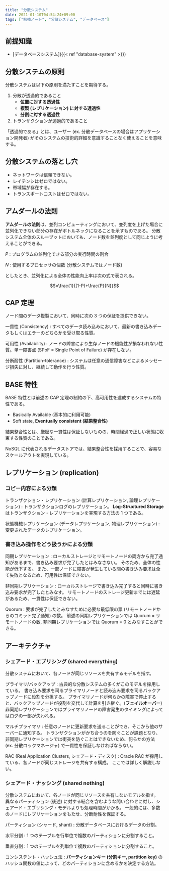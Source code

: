 ```yaml
---
title: "分散システム"
date: 2021-01-10T04:54:24+09:00
tags: ["勉強ノート", "分散システム", "データベース"]
---
```


## 前提知識

- [データベースシステム]({{< ref "database-system" >}})

## 分散システムの原則

分散システムは以下の原則を満たすことを期待する。

1. 分散が透過的であること
   - **位置に対する透過性**
   - **複製 (レプリケーション) に対する透過性**
   - **分割に対する透過性**
1. トランザクションが透過的であること

「透過的である」とは、ユーザー (ex. 分散データベースの場合はアプリケーション開発者) がそのシステムの技術的詳細を意識することなく使えることを意味する。

## 分散システムの落とし穴

- ネットワークは信頼できない。
- レイテンシはゼロではない。
- 帯域幅が存在する。
- トランスポートコストはゼロではない。

## アムダールの法則

**アムダールの法則**は、並列コンピューティングにおいて、並列度を上げた場合に並列化できない部分の存在がボトルネックになることを示すものである。
分散システム全体のスループットにおいても、ノード数を並列度として同じように考えることができる。

$P$
: プログラムの並列化できる部分の実行時間の割合

$N$
: 使用するプロセッサの個数 (分散システムではノード数)

としたとき、並列化による全体の性能向上率は次の式で表される。

$$=\frac{1}{(1-P)+\frac{P}{N}}$$

## CAP 定理

ノード間のデータ複製において、同時に次の 3 つの保証を提供できない。

一貫性 (Consistency)
: すべてのデータ読み込みにおいて、最新の書き込みデータもしくはエラーのどちらかを受け取る性質。

可用性 (Availability)
: ノードの障害により生存ノードの機能性が損なわれない性質。単一障害点 (SPoF = Single Point of Failure) が存在しない。

分断耐性 (Partition-tolerance)
: システムは任意の通信障害などによるメッセージ損失に対し、継続して動作を行う性質。

## BASE 特性

BASE 特性とは前述の CAP 定理の制約の下、高可用性を達成するシステムの特性である。

- Basically Available (基本的に利用可能)
- Soft state, **Eventually consistent (結果整合性)**

結果整合性とは、厳密な一貫性は保証しないものの、時間経過で正しい状態に収束する性質のことである。

NoSQL に代表されるデータストアでは、結果整合性を採用することで、容易なスケールアウトを実現している。

## レプリケーション (replication)

### コピー内容による分類

トランザクション・レプリケーション (計算レプリケーション, 論理レプリケーション)
: トランザクションログのレプリケーション。
**Log-Structured Storage** はトランザクション・レプリケーションを実現する方法の 1 つである。

状態機械レプリケーション (データレプリケーション, 物理レプリケーション)
: 変更されたデータのレプリケーション。

### 書き込み操作をどう扱うかによる分類

同期レプリケーション
: ローカルストレージとリモートノードの両方から完了通知があるまで、書き込み要求が完了したとはみなさない。
そのため、全体の性能が低下する。
また、一部ノードに障害が発生している間の書き込み要求は全て失敗となるため、可用性は保証できない。

非同期レプリケーション
: ローカルストレージで書き込み完了すると同時に書き込み要求が完了したとみなす。
リモートノードのストレージ更新までには遅延があるため、一貫性は保証できない。

Quorum
: 要求が完了したとみなすために必要な最低限の票 (リモートノードからのコミット完了通知) の数。
前述の同期レプリケーションでは Quorum = リモートノードの数, 非同期レプリケーションでは Quorum = 0 とみなすことができる。

<!-- TODO Quorum ベース投票によるレプリケーション管理について書く -->

## アーキテクチャ

### シェアード・エブリシング (shared everything)

分散システムにおいて、各ノードが同じリソースを共有するモデルを指す。

プライマリ/バックアップ
: 古典的な分散システムの多くがこのモデルを採用している。
書き込み要求を司るプライマリノードと読み込み要求を司るバックアップノードに役割を分担する。
プライマリノードが何らかの障害で停止すると、バックアップノードが役割を交代して計算を引き継ぐ。(**フェイルオーバー**)
非同期レプリケーションではプライマリノードの障害発生のタイミングによってはログの一部が失われる。

マルチプライマリ
: 任意のノードに更新要求を送ることができ、そこから他のサーバーに通知する。
トランザクションがかち合うのを防ぐことが課題となり、非同期レプリケーションでは衝突を防ぐことはできないため、何らかの方法 (ex. 分散ロックマネージャ) で一貫性を保証しなければならない。

RAC (Real Application Clusters, シェアード・ディスク)
: Oracle RAC が採用している、各ノードが同じストレージを共有する構成。
ここでは詳しく解説しない。

### シェアード・ナッシング (shared nothing)

分散システムにおいて、各ノードが同じリソースを共有しないモデルを指す。
異なるパーティション (後述) に対する結合を含むような問い合わせに対し、シェアード・エブリシング・モデルよりも処理時間がかかる。
一般的には、多数のノードにレプリケーションをもたせ、分断耐性を保証する。

パーティション (シャード, shard)
: 分散データベースにおけるデータの分割。

水平分割
: 1 つのテーブルを行単位で複数のパーティションに分割すること。

垂直分割
: 1 つのテーブルを列単位で複数のパーティションに分割すること。

コンシステント・ハッシュ法
: **パーティションキー (分割キー, partition key)** のハッシュ関数の値によって、どのパーティションに含めるかを決定する方法。

<!-- TODO アプリケーションパーティショニングについて書く -->
<!-- TODO ブルームフィルタについて書く -->
<!-- TODO Two Phase Commit について書く -->
<!-- TODO 分散メッセージングについて書く -->
<!-- TODO 基本的な用語の解説を書く -->
